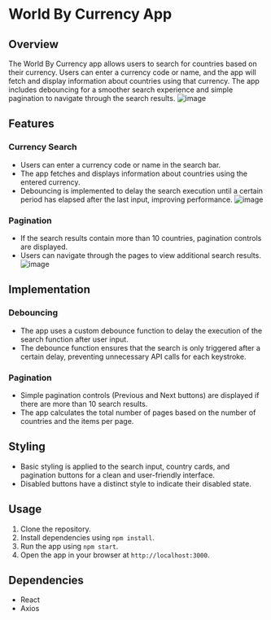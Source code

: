 
# World By Currency App

## Overview
The World By Currency app allows users to search for countries based on their currency. Users can enter a currency code or name, and the app will fetch and display information about countries using that currency. The app includes debouncing for a smoother search experience and simple pagination to navigate through the search results.
![image](https://github.com/AnkitChopde/metta_social_assignment/assets/112820279/c939936e-c29c-43c8-9e14-9845401c9c3a)

## Features

### Currency Search
- Users can enter a currency code or name in the search bar.
- The app fetches and displays information about countries using the entered currency.
- Debouncing is implemented to delay the search execution until a certain period has elapsed after the last input, improving performance.
![image](https://github.com/AnkitChopde/metta_social_assignment/assets/112820279/83bcfe31-b37e-49c2-8347-111eec32ffab)


### Pagination
- If the search results contain more than 10 countries, pagination controls are displayed.
- Users can navigate through the pages to view additional search results.
![image](https://github.com/AnkitChopde/metta_social_assignment/assets/112820279/26afb919-531f-45df-8e31-ec7cb81e2f9a)
## Implementation

### Debouncing
- The app uses a custom debounce function to delay the execution of the search function after user input.
- The debounce function ensures that the search is only triggered after a certain delay, preventing unnecessary API calls for each keystroke.

### Pagination
- Simple pagination controls (Previous and Next buttons) are displayed if there are more than 10 search results.
- The app calculates the total number of pages based on the number of countries and the items per page.

## Styling
- Basic styling is applied to the search input, country cards, and pagination buttons for a clean and user-friendly interface.
- Disabled buttons have a distinct style to indicate their disabled state.

## Usage
1. Clone the repository.
2. Install dependencies using `npm install`.
3. Run the app using `npm start`.
4. Open the app in your browser at `http://localhost:3000`.

## Dependencies
- React
- Axios

